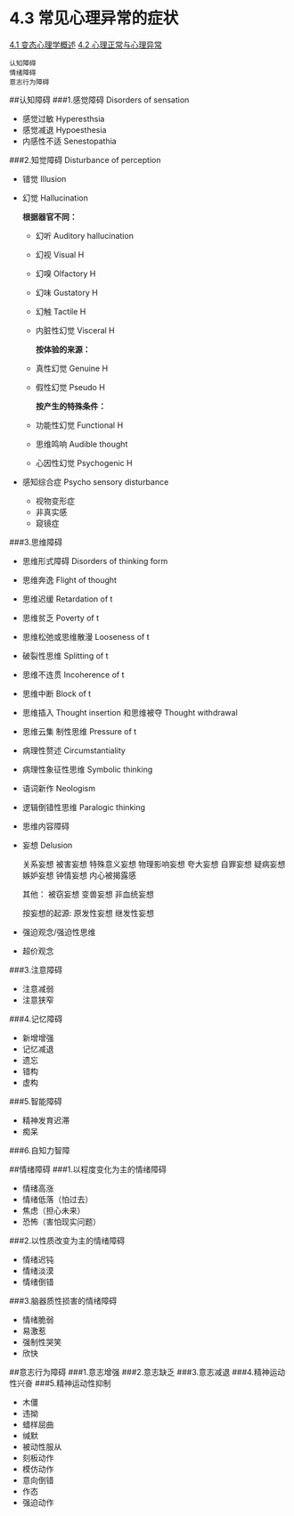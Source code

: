 # 4.3 常见心理异常的症状
 [4.1 变态心理学概述]()
 [4.2 心理正常与心理异常]()

```
认知障碍
情绪障碍
意志行为障碍
```
##认知障碍
###1.感觉障碍 Disorders of sensation
* 感觉过敏 Hyperesthsia
* 感觉减退 Hypoesthesia
* 内感性不适 Senestopathia 

###2.知觉障碍 Disturbance of perception 
* 错觉 Illusion 
* 幻觉 Hallucination

    **根据器官不同：**
  * 幻听 Auditory hallucination 
  * 幻视 Visual H
  * 幻嗅 Olfactory H
  * 幻味 Gustatory H
  * 幻触 Tactile H
  * 内脏性幻觉 Visceral H
  
    **按体验的来源：**
    
  * 真性幻觉 Genuine H
  * 假性幻觉 Pseudo H

    **按产生的特殊条件：**
    
  * 功能性幻觉 Functional H
  * 思维鸣响 Audible thought 
  * 心因性幻觉 Psychogenic H

* 感知综合症 Psycho sensory disturbance 
   * 视物变形症
   * 非真实感
   * 窥镜症

###3.思维障碍
* 思维形式障碍 Disorders of thinking form
 * 思维奔逸 Flight of thought
 * 思维迟缓 Retardation of t
 * 思维贫乏 Poverty of t
 * 思维松弛或思维散漫 Looseness of t
 * 破裂性思维 Splitting of t
 * 思维不连贯 Incoherence of t
 * 思维中断 Block of t
 * 思维插入 Thought insertion 和思维被夺 Thought withdrawal 
 * 思维云集 制性思维 Pressure of t
 * 病理性赘述 Circumstantiality
 * 病理性象征性思维 Symbolic thinking 
 * 语词新作 Neologism 
 * 逻辑倒错性思维 Paralogic thinking 

* 思维内容障碍
 * 妄想 Delusion 

    关系妄想
被害妄想
特殊意义妄想
物理影响妄想
夸大妄想
自罪妄想
疑病妄想
嫉妒妄想
钟情妄想
内心被揭露感

   其他：
被窃妄想
变兽妄想
非血统妄想

   按妄想的起源:
原发性妄想
继发性妄想
 * 强迫观念/强迫性思维
 * 超价观念
   

###3.注意障碍

* 注意减弱
* 注意狭窄

###4.记忆障碍

* 新增增强
* 记忆减退
* 遗忘
* 错构
* 虚构

###5.智能障碍

* 精神发育迟滞
* 痴呆

###6.自知力智障

##情绪障碍
###1.以程度变化为主的情绪障碍
* 情绪高涨
* 情绪低落（怕过去）
* 焦虑（担心未来）
* 恐怖（害怕现实问题）

###2.以性质改变为主的情绪障碍
* 情绪迟钝
* 情绪淡漠
* 情绪倒错

###3.脑器质性损害的情绪障碍
* 情绪脆弱
* 易激惹
* 强制性哭笑
* 欣快

##意志行为障碍
###1.意志增强
###2.意志缺乏
###3.意志减退
###4.精神运动性兴奋
###5.精神运动性抑制
* 木僵
* 违拗
* 蜡样屈曲
* 缄默
* 被动性服从
* 刻板动作
* 模仿动作
* 意向倒错
* 作态
* 强迫动作

